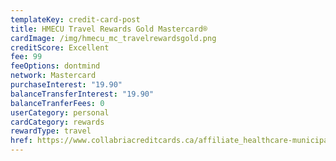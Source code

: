 ```yaml
---
templateKey: credit-card-post
title: HMECU Travel Rewards Gold Mastercard®
cardImage: /img/hmecu_mc_travelrewardsgold.png
creditScore: Excellent
fee: 99
feeOptions: dontmind
network: Mastercard
purchaseInterest: "19.90"
balanceTransferInterest: "19.90"
balanceTranferFees: 0
userCategory: personal
cardCategory: rewards
rewardType: travel
href: https://www.collabriacreditcards.ca/affiliate_healthcare-municipal-employees-credit-union/personal-cards/pc88/card_national-travel-rewards-gold-mastercard
---
```

